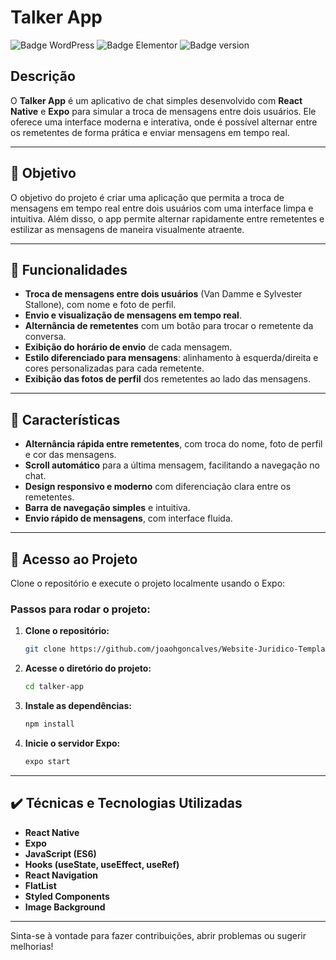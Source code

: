 # **Talker App** 

![Badge WordPress](https://img.shields.io/badge/WordPress-21759B?style=for-the-badge&logo=wordpress&logoColor=white) ![Badge Elementor](https://img.shields.io/badge/Elementor-2302CC?style=for-the-badge&logo=elementor&logoColor=white) ![Badge version](https://img.shields.io/badge/version-1.0-blue)

## Descrição

O **Talker App** é um aplicativo de chat simples desenvolvido com **React Native** e **Expo** para simular a troca de mensagens entre dois usuários. Ele oferece uma interface moderna e interativa, onde é possível alternar entre os remetentes de forma prática e enviar mensagens em tempo real.

---

## :dart: Objetivo

O objetivo do projeto é criar uma aplicação que permita a troca de mensagens em tempo real entre dois usuários com uma interface limpa e intuitiva. Além disso, o app permite alternar rapidamente entre remetentes e estilizar as mensagens de maneira visualmente atraente.

---

## :hammer: Funcionalidades

- **Troca de mensagens entre dois usuários** (Van Damme e Sylvester Stallone), com nome e foto de perfil.
- **Envio e visualização de mensagens em tempo real**.
- **Alternância de remetentes** com um botão para trocar o remetente da conversa.
- **Exibição do horário de envio** de cada mensagem.
- **Estilo diferenciado para mensagens**: alinhamento à esquerda/direita e cores personalizadas para cada remetente.
- **Exibição das fotos de perfil** dos remetentes ao lado das mensagens.

---

## :scroll: Características

- **Alternância rápida entre remetentes**, com troca do nome, foto de perfil e cor das mensagens.
- **Scroll automático** para a última mensagem, facilitando a navegação no chat.
- **Design responsivo e moderno** com diferenciação clara entre os remetentes.
- **Barra de navegação simples** e intuitiva.
- **Envio rápido de mensagens**, com interface fluida.

---

## 📁 Acesso ao Projeto

Clone o repositório e execute o projeto localmente usando o Expo:

### Passos para rodar o projeto:

1. **Clone o repositório:**

    ```bash
    git clone https://github.com/joaohgoncalves/Website-Juridico-Template-WordPress-com-Elementor.git
    ```

2. **Acesse o diretório do projeto:**

    ```bash
    cd talker-app
    ```

3. **Instale as dependências:**

    ```bash
    npm install
    ```

4. **Inicie o servidor Expo:**

    ```bash
    expo start
    ```

---

## ✔️ Técnicas e Tecnologias Utilizadas

- **React Native**
- **Expo**
- **JavaScript (ES6)**
- **Hooks (useState, useEffect, useRef)**
- **React Navigation**
- **FlatList**
- **Styled Components**
- **Image Background**

---

Sinta-se à vontade para fazer contribuições, abrir problemas ou sugerir melhorias!

